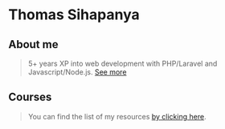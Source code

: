 # Thomas Sihapanya
## About me
> 5+ years XP into web development with PHP/Laravel and Javascript/Node.js.
> [See more](/about.md)

## Courses

> You can find the list of my resources [by clicking here](courses/index.md).